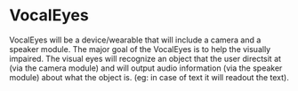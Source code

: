 # VocalEyes
VocalEyes will be a device/wearable that will include a camera and a speaker module. The major goal of the VocalEyes is to help the visually impaired. The visual eyes will recognize an object that the user directsit at (via the camera module) and will output audio information (via the speaker module) about what the object is. (eg: in case of text it will readout the text).
